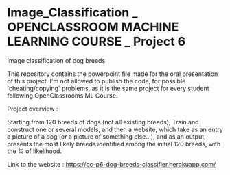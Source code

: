 # Image_Classification _ OPENCLASSROOM MACHINE LEARNING COURSE _ Project 6
Image classification of dog breeds

This repository contains the powerpoint file made for the oral presentation of this project. I'm not allowed to publish the code, for possible 'cheating/copying' problems, as it is the same project for every student following OpenClassrooms ML Course.

Project overview : 

Starting from 120 breeds of dogs (not all existing breeds), Train and construct one or several models, and then a website, which take as an entry a picture of a dog (or a picture of something else...), and as an output, presents the most likely breeds identified among the initial 120 breeds, with the % of likelihood.

Link to the website : https://oc-p6-dog-breeds-classifier.herokuapp.com/
